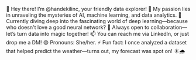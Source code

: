 👋 Hey there! I’m @handekilinc, your friendly data explorer!
👀 My passion lies in unraveling the mysteries of AI, machine learning, and data analytics.
🌱 Currently diving deep into the fascinating world of deep learning—because who doesn't love a good neural network?
💞 Always open to collaboration—let’s turn data into magic together!
📫 You can reach me via LinkedIn, or just drop me a DM!
😄 Pronouns: She/her.
⚡ Fun fact: I once analyzed a dataset that helped predict the weather—turns out, my forecast was spot on! ☀️🌧️

<!---
handekilinc/handekilinc is a ✨ special ✨ repository because its `README.md` (this file) appears on your GitHub profile.
You can click the Preview link to take a look at your changes.
--->
